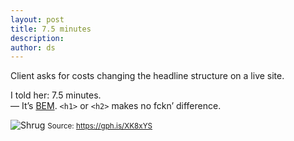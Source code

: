 ```yaml
---
layout: post
title: 7.5 minutes
description:
author: ds
---
```


Client asks for costs changing the headline structure on a live site.

I told her: 7.5 minutes.  
— It’s [BEM](/2015/09/11/once-more-bem/). `<h1>` or `<h2>` makes no fckn’ difference.

![Shrug](https://i.giphy.com/KYNywoibU1PQ4.gif)
<small>Source: https://gph.is/XK8xYS</small>
